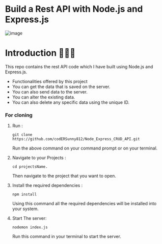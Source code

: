 # Build a Rest API with  Node.js and Express.js

![image](https://github.com/codERSunny812/Node_Express_CRUD_API/assets/95053082/64a896cf-f731-4960-95c0-ff25c6ce2d6c)



# Introduction 👨🏻‍💻
 
 This repo contains the rest API code which I have built  using Node.js and Express.js.
 - Functionalities offered by this project
  - You can get the data that is saved on the server.
  - You can also send data to the server.
  - You can alter the existing data.
  - You can also delete any specific data  using the unique ID.

### For cloning

1. Run :

    ```
    git clone https://github.com/codERSunny812/Node_Express_CRUD_API.git
    ```
   Run the above command on your command prompt or on your terminal.


2. Navigate to your Projects :

    ```
    cd projectsName.
    ```
   Then navigate to the project that you want to open.


3. Install the required dependencies :

    ```
    npm install
    ```
   Using this command all the required dependencies will be installed  into your system.

   
4. Start The server:

    ```
    nodemon index.js
    ```
   Run this command in your terminal to start the server.

